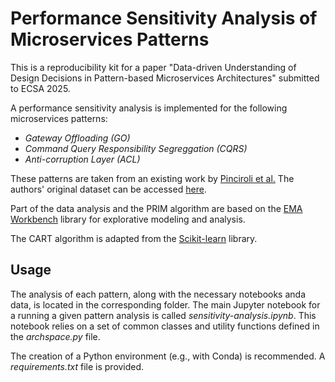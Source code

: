# Performance Sensitivity Analysis of Microservices Patterns
This is a reproducibility kit for a paper "Data-driven Understanding of Design Decisions
in Pattern-based Microservices Architectures" submitted to ECSA 2025.

A performance sensitivity analysis is implemented for the following microservices patterns:
* *Gateway Offloading (GO)*
* *Command Query Responsibility Segreggation (CQRS)*
* *Anti-corruption Layer (ACL)*

These patterns are taken from an existing work by [Pinciroli et al.](https://cs.gssi.it/catia.trubiani/download/2023-ICSA-DesignPatterns-Performance.pdf) 
The authors' original dataset can be accessed [here](https://zenodo.org/records/7524410).

Part of the data analysis and the PRIM algorithm are based on the [EMA Workbench](https://github.com/quaquel/EMAworkbench) library for explorative modeling and analysis.

The CART algorithm is adapted from the [Scikit-learn](https://scikit-learn.org/stable/modules/tree.html) library.

## Usage
The analysis of each pattern, along with the necessary notebooks anda data, is located in the corresponding folder.
The main Jupyter notebook for a running a given pattern analysis is called *sensitivity-analysis.ipynb*. This notebook relies on a set of common classes and utility functions defined in the *archspace.py* file.

The creation of a Python environment (e.g., with Conda) is recommended. A *requirements.txt* file is provided.
